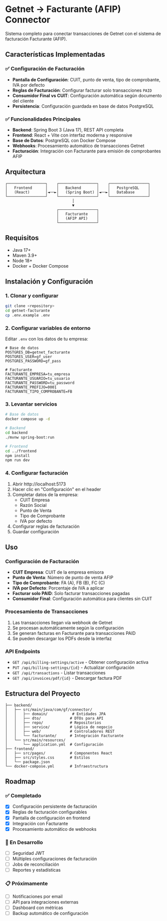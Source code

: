 # Getnet → Facturante (AFIP) Connector

Sistema completo para conectar transacciones de Getnet con el sistema de facturación Facturante (AFIP).

## Características Implementadas

### ✅ Configuración de Facturación
- **Pantalla de Configuración**: CUIT, punto de venta, tipo de comprobante, IVA por defecto
- **Reglas de Facturación**: Configurar facturar solo transacciones `PAID`
- **Consumidor Final vs CUIT**: Configuración automática según documento del cliente
- **Persistencia**: Configuración guardada en base de datos PostgreSQL

### ✅ Funcionalidades Principales
- **Backend**: Spring Boot 3 (Java 17), REST API completa
- **Frontend**: React + Vite con interfaz moderna y responsive
- **Base de Datos**: PostgreSQL con Docker Compose
- **Webhooks**: Procesamiento automático de transacciones Getnet
- **Facturación**: Integración con Facturante para emisión de comprobantes AFIP

## Arquitectura

```
┌─────────────────┐    ┌─────────────────┐    ┌─────────────────┐
│   Frontend      │    │   Backend       │    │   PostgreSQL    │
│   (React)       │◄──►│   (Spring Boot) │◄──►│   Database      │
└─────────────────┘    └─────────────────┘    └─────────────────┘
                              │
                              ▼
                       ┌─────────────────┐
                       │   Facturante    │
                       │   (AFIP API)    │
                       └─────────────────┘
```

## Requisitos
- Java 17+
- Maven 3.9+
- Node 18+
- Docker + Docker Compose

## Instalación y Configuración

### 1. Clonar y configurar
```bash
git clone <repository>
cd getnet-facturante
cp .env.example .env
```

### 2. Configurar variables de entorno
Editar `.env` con los datos de tu empresa:
```env
# Base de datos
POSTGRES_DB=getnet_facturante
POSTGRES_USER=gf_user
POSTGRES_PASSWORD=gf_pass

# Facturante
FACTURANTE_EMPRESA=tu_empresa
FACTURANTE_USUARIO=tu_usuario
FACTURANTE_PASSWORD=tu_password
FACTURANTE_PREFIJO=0001
FACTURANTE_TIPO_COMPROBANTE=FB
```

### 3. Levantar servicios
```bash
# Base de datos
docker compose up -d

# Backend
cd backend
./mvnw spring-boot:run

# Frontend
cd ../frontend
npm install
npm run dev
```

### 4. Configurar facturación
1. Abrir http://localhost:5173
2. Hacer clic en "Configuración" en el header
3. Completar datos de la empresa:
   - CUIT Empresa
   - Razón Social
   - Punto de Venta
   - Tipo de Comprobante
   - IVA por defecto
4. Configurar reglas de facturación
5. Guardar configuración

## Uso

### Configuración de Facturación
- **CUIT Empresa**: CUIT de la empresa emisora
- **Punto de Venta**: Número de punto de venta AFIP
- **Tipo de Comprobante**: FA (A), FB (B), FC (C)
- **IVA por Defecto**: Porcentaje de IVA a aplicar
- **Facturar solo PAID**: Solo facturar transacciones pagadas
- **Consumidor Final**: Configuración automática para clientes sin CUIT

### Procesamiento de Transacciones
1. Las transacciones llegan vía webhook de Getnet
2. Se procesan automáticamente según la configuración
3. Se generan facturas en Facturante para transacciones PAID
4. Se pueden descargar los PDFs desde la interfaz

### API Endpoints
- `GET /api/billing-settings/active` - Obtener configuración activa
- `PUT /api/billing-settings/{id}` - Actualizar configuración
- `GET /api/transactions` - Listar transacciones
- `GET /api/invoices/pdf/{id}` - Descargar factura PDF

## Estructura del Proyecto

```
├── backend/
│   ├── src/main/java/com/gf/connector/
│   │   ├── domain/           # Entidades JPA
│   │   ├── dto/             # DTOs para API
│   │   ├── repo/            # Repositorios
│   │   ├── service/         # Lógica de negocio
│   │   ├── web/             # Controladores REST
│   │   └── facturante/      # Integración Facturante
│   └── src/main/resources/
│       └── application.yml  # Configuración
├── frontend/
│   ├── src/pages/           # Componentes React
│   ├── src/styles.css       # Estilos
│   └── package.json
└── docker-compose.yml       # Infraestructura
```

## Roadmap

### ✅ Completado
- [x] Configuración persistente de facturación
- [x] Reglas de facturación configurables
- [x] Pantalla de configuración en frontend
- [x] Integración con Facturante
- [x] Procesamiento automático de webhooks

### 🚧 En Desarrollo
- [ ] Seguridad JWT
- [ ] Múltiples configuraciones de facturación
- [ ] Jobs de reconciliación
- [ ] Reportes y estadísticas

### 📋 Próximamente
- [ ] Notificaciones por email
- [ ] API para integraciones externas
- [ ] Dashboard con métricas
- [ ] Backup automático de configuración
